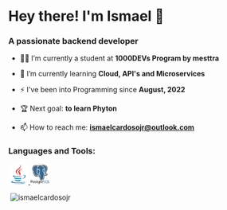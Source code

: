 <h1 align="left">Hey there! I'm Ismael 👋</h1>
<h3 align="left">A passionate backend developer</h3>

- 👨‍💻 I’m currently a student at **1000DEVs Program by mesttra**

- 🌱 I’m currently learning **Cloud, API's and Microservices**

- ⚡ I've been into Programming since **August, 2022**

- 🏆 Next goal: **to learn Phyton**

- 📫 How to reach me: **ismaelcardosojr@outlook.com**

<h3 align="left">Languages and Tools:</h3>
<p align="left"> <a href="https://www.java.com" target="_blank" rel="noreferrer"> <img src="https://raw.githubusercontent.com/devicons/devicon/master/icons/java/java-original.svg" alt="java" width="40" height="40"/> </a> <a href="https://www.postgresql.org" target="_blank" rel="noreferrer"> <img src="https://raw.githubusercontent.com/devicons/devicon/master/icons/postgresql/postgresql-original-wordmark.svg" alt="postgresql" width="40" height="40"/> </a> </p>

<p>&nbsp;<img align="center" src="https://github-readme-stats.vercel.app/api?username=ismaelcardosojr&show_icons=true&locale=en" alt="ismaelcardosojr" /></p>
